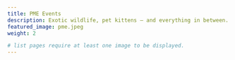 ```yaml
---
title: PME Events
description: Exotic wildlife, pet kittens — and everything in between. Uncover the beauty of the animal kingdom through your screen.
featured_image: pme.jpeg
weight: 2

# list pages require at least one image to be displayed.
---
```

